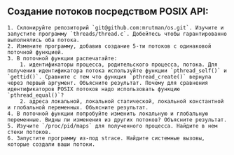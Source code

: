 ## Создание потоков посредством POSIX API:

	1. Склонируйте репозиторий `git@github.com:mrutman/os.git`. Изучите и запустите программу `threads/thread.c`. Добейтесь чтобы гарантированно выполнялись оба потока.
	2. Измените программу, добавив создание 5-ти потоков с одинаковой поточной функцией.
	3. В поточной функции распечатайте:
		1. идентификаторы процесса, родительского процесса, потока. Для получения идентификатора потока используйте функции `pthread_self()` и `gettid()`. Сравните с тем что функция `pthread_create()` вернула через первый аргумент. Объясните результат. Почему для сравнения идентификаторов POSIX потоков надо использовать функцию `pthread_equal()`?
		2. адреса локальной, локальной статической, локальной константной и глобальной переменных. Объясните результат.
	4. В поточной функции попробуйте изменить локальную и глобальную переменные. Видны ли изменения из других потоков? Объясните результат.
	5. Изучите `/proc/pid/maps` для полученного процесса. Найдите в нем стеки потоков.
	6. Запустите программу из-под strace. Найдите системные вызовы, которые создали ваши потоки.

